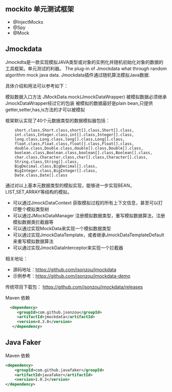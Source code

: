 
## mockito 单元测试框架

- @InjectMocks
- @Spy
- @Mock



## Jmockdata

Jmockdta是一款实现模拟JAVA类型或对象的实例化并随机初始化对象的数据的工具框架。单元测试的利器。
The plug-in of Jmockdata what through random algorithm mock java data.
Jmockdata插件通过随机算法模拟Java数据.

具体介绍和用法可以参考如下：

模拟数据入口方法 JMockData.mock(JmockDataWrapper)
被模拟数据必须继承JmockDataWrapper经过它的包装
被模拟的数据最好是plain bean,只提供getter,setter,has,is方法的才可以被模拟

框架默认实现了40个元数据类型的数据模拟器包括：

        short.class,Short.class,short[].class,Short[].class,  
        int.class,Integer.class,int[].class,Integer[].class,  
        long.class,Long.class,long[].class,Long[].class,  
        float.class,Float.class,float[].class,Float[].class,  
        double.class,Double.class,double[].class,Double[].class,  
        boolean.class,Boolean.class,boolean[].class,Boolean[].class,  
        char.class,Character.class,char[].class,Character[].class,  
        String.class,String[].class,  
        BigDecimal.class,BigDecimal[].class,  
        BigInteger.class,BigInteger[].class,  
        Date.class,Date[].class

通过对以上基本元数据类型的模拟实现，能够进一步实现BEAN，LIST,SET,ARRAY等结构的模拟。
- 可以通过JmockDataContext 获取模拟过程的所有上下文信息，甚至可以打印整个模拟类型树
- 可以通过JMockDataManager 注册模拟数据类型，重写模拟数据算法，注册模拟数据类拦截器等
- 可以通过实现MockData来实现一个模拟数据类型
- 可以通过实现JmockDataTemplate，或者继承JmockDataTemplateDefault来重写模拟数据算法
- 可以通过实现JmockDataInterceptor来实现一个拦截器

相关地址：

- 源码地址：https://github.com/jsonzou/jmockdata
- 示例参考：https://github.com/jsonzou/jmockdata-demo

传统项目下载包： https://github.com/jsonzou/jmockdata/releases

Maven 依赖

```xml
  <dependency>
     <groupId>com.github.jsonzou</groupId>
     <artifactId>jmockdata</artifactId>
     <version>4.3.0</version>
   </dependency>
```


## Java Faker

Maven 依赖

```xml
<dependency>
    <groupId>com.github.javafaker</groupId>
    <artifactId>javafaker</artifactId>
    <version>1.0.2</version>
</dependency>
```

